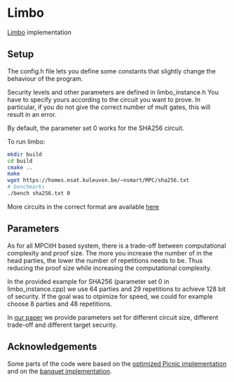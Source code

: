 # Limbo
[Limbo](https://eprint.iacr.org/2021/215) implementation


## Setup
The config.h file lets you define some constants that slightly change the behaviour of the program.

Security levels and other parameters are defined in limbo_instance.h
You have to specify yours according to the circuit you want to prove.
In particular, if you do not give the correct number of mult gates, 
this will result in an error.

By default, the parameter set 0 works for the SHA256 circuit.

To run limbo:
```bash
mkdir build
cd build
cmake ..
make 
wget https://homes.esat.kuleuven.be/~nsmart/MPC/sha256.txt
# benchmarks
./bench sha256.txt 0
```


More circuits in the correct format are available [here](https://homes.esat.kuleuven.be/~nsmart/MPC/)


## Parameters
As for all MPCitH based system, there is a trade-off between computational complexity and proof size.
The more you increase the number of in the head parties, the lower the number of repetitions needs to be.
Thus reducing the proof size while increasing the computational complexity.


In the provided example for SHA256 (parameter set 0 in limbo_instance.cpp) we use 64 parties and 29 repetitions to achieve 128 bit of security.
If the goal was to otpimize for speed, we could for example choose 8 parties and 48 repetitions.


In [our paper](https://eprint.iacr.org/2021/215) we provide parameters set for different circuit size, different trade-off
and different target security.

## Acknowledgements

Some parts of the code were based on the [optimized Picnic implementation](https://github.com/IAIK/Picnic) and on the [banquet implementation](https://github.com/dkales/banquet).
